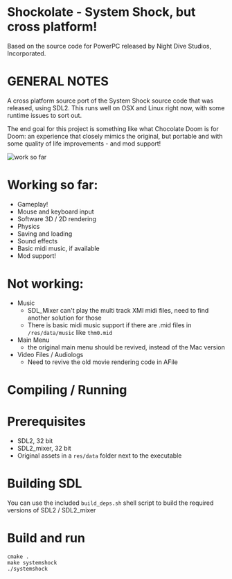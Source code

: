 Shockolate - System Shock, but cross platform!
============================
Based on the source code for PowerPC released by Night Dive Studios, Incorporated.

GENERAL NOTES
=============

A cross platform source port of the System Shock source code that was released, using SDL2. This runs well on OSX and Linux right now, with some runtime issues to sort out.

The end goal for this project is something like what Chocolate Doom is for Doom: an experience that closely mimics the original, but portable and with some quality of life improvements - and mod support!

![work so far](https://i.imgur.com/kbVWQj4.gif)

# Working so far:
- Gameplay!
- Mouse and keyboard input
- Software 3D / 2D rendering
- Physics
- Saving and loading
- Sound effects
- Basic midi music, if available
- Mod support!

# Not working:
- Music
  - SDL_Mixer can't play the multi track XMI midi files, need to find another solution for those
  - There is basic midi music support if there are .mid files in `/res/data/music` like `thm0.mid`
- Main Menu
  - the original main menu should be revived, instead of the Mac version
- Video Files / Audiologs
  - Need to revive the old movie rendering code in AFile

Compiling / Running
============

# Prerequisites
  - SDL2, 32 bit
  - SDL2_mixer, 32 bit
  - Original assets in a `res/data` folder next to the executable
  
# Building SDL
You can use the included `build_deps.sh` shell script to build the required versions of SDL2 / SDL2_mixer

# Build and run
```
cmake .
make systemshock
./systemshock
```
